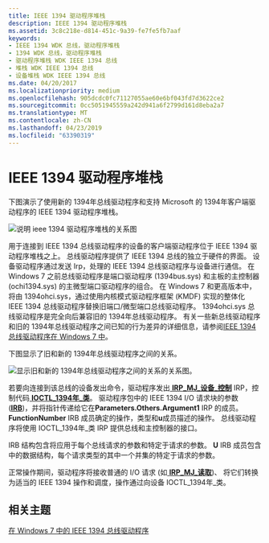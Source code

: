```yaml
---
title: IEEE 1394 驱动程序堆栈
description: IEEE 1394 驱动程序堆栈
ms.assetid: 3c8c218e-d814-451c-9a39-fe7fe5fb7aaf
keywords:
- IEEE 1394 WDK 总线，驱动程序堆栈
- 1394 WDK 总线，驱动程序堆栈
- 驱动程序堆栈 WDK IEEE 1394 总线
- 堆栈 WDK IEEE 1394 总线
- 设备堆栈 WDK IEEE 1394 总线
ms.date: 04/20/2017
ms.localizationpriority: medium
ms.openlocfilehash: 905dcdc0fc71127055ae60e6bf043fd7d3622ce2
ms.sourcegitcommit: 0cc5051945559a242d941a6f2799d161d8eba2a7
ms.translationtype: MT
ms.contentlocale: zh-CN
ms.lasthandoff: 04/23/2019
ms.locfileid: "63390319"
---
```

# <a name="the-ieee-1394-driver-stack"></a>IEEE 1394 驱动程序堆栈





下图演示了使用新的 1394年总线驱动程序和支持 Microsoft 的 1394年客户端驱动程序的 IEEE 1394 驱动程序堆栈。

![说明 ieee 1394 驱动程序堆栈的关系图](images/1394driverstack.png)

用于连接到 IEEE 1394 总线驱动程序的设备的客户端驱动程序位于 IEEE 1394 驱动程序堆栈之上。 总线驱动程序提供了 IEEE 1394 总线的独立于硬件的界面。 设备驱动程序通过发送 Irp，处理的 IEEE 1394 总线驱动程序与设备进行通信。 在 Windows 7 之前总线驱动程序是端口驱动程序 (1394bus.sys) 和主板的主控制器 (ochi1394.sys) 的主微型端口驱动程序的组合。 在 Windows 7 和更高版本中，将由 1394ohci.sys，通过使用内核模式驱动程序框架 (KMDF) 实现的整体化 IEEE 1394 总线驱动程序替换旧端口/微型端口总线驱动程序。 1394ohci.sys 总线驱动程序是完全向后兼容旧的 1394年总线驱动程序。 有关一些新总线驱动程序和旧的 1394年总线驱动程序之间已知的行为差异的详细信息，请参阅[IEEE 1394 总线驱动程序在 Windows 7 中](https://msdn.microsoft.com/library/windows/hardware/gg266402)。

下图显示了旧和新的 1394年总线驱动程序之间的关系。

![显示旧和新的 1394年总线驱动程序之间的关系的关系图。](images/1394busdriver.png)

若要向连接到该总线的设备发出命令，驱动程序发出[ **IRP\_MJ\_设备\_控制**](https://msdn.microsoft.com/library/windows/hardware/ff550744) IRP，控制代码[ **IOCTL\_1394年\_类**](https://msdn.microsoft.com/library/windows/hardware/ff537232)。 驱动程序包中的 IEEE 1394 I/O 请求块的参数 ([**IRB**](https://msdn.microsoft.com/library/windows/hardware/ff537350))，并将指针传递给它在**Parameters.Others.Argument1** IRP 的成员。 **FunctionNumber** IRB 成员确定的操作，类型和**u**成员描述的操作。 总线驱动程序将使用 IOCTL\_1394年\_类 IRP 提供总线和主控制器的接口。

IRB 结构包含将应用于每个总线请求的参数和特定于请求的参数。 **U** IRB 成员包含中的数据结构，每个请求类型的其中一个并集的特定于请求的参数。

正常操作期间，驱动程序将接收普通的 I/O 请求 (如[ **IRP\_MJ\_读取**](https://msdn.microsoft.com/library/windows/hardware/ff550794))、 将它们转换为适当的 IEEE 1394 操作和调度，操作通过向设备 IOCTL\_1394年\_类。

## <a name="related-topics"></a>相关主题
[在 Windows 7 中的 IEEE 1394 总线驱动程序](https://msdn.microsoft.com/library/windows/hardware/gg266402)  



